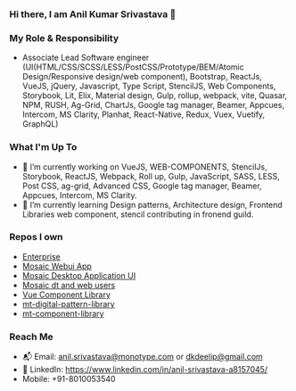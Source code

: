 ### Hi there, I am Anil Kumar Srivastava 👋

### My Role & Responsibility
- Associate Lead Software engineer (UI(HTML/CSS/SCSS/LESS/PostCSS/Prototype/BEM/Atomic Design/Responsive design/web component), Bootstrap, ReactJs, VueJS, jQuery, Javascript, Type Script, StencilJS, Web Components, Storybook, Lit, Elix, Material design, Gulp, rollup, webpack, vite, Quasar, NPM, RUSH, Ag-Grid, ChartJs, Google tag manager, Beamer, Appcues, Intercom, MS Clarity, Planhat, React-Native, Redux, Vuex, Vuetify, GraphQL)

<!--
**Anilsri/Anilsri** is a ✨ _special_ ✨ repository because its `README.md` (this file) appears on your GitHub profile.
-->
### What I'm Up To 

- 🔭 I’m currently working on VueJS, WEB-COMPONENTS, StencilJs, Storybook, ReactJS, Webpack, Roll up, Gulp, JavaScript, SASS, LESS, Post CSS, ag-grid, Advanced CSS, Google tag manager, Beamer, Appcues, Intercom, MS Clarity.
- 🌱 I’m currently learning Design patterns, Architecture design, Frontend Libraries web component, stencil contributing in fronend guild.

### Repos I own
- [Enterprise](https://github.com/Monotype/Enterprise)
- [Mosaic Webui App](https://github.com/Monotype/mosaic-webui-app)
- [Mosaic Desktop Application UI](https://github.com/Monotype/Mosaic-Desktop-Application-UI)
- [Mosaic dt and web users](https://github.com/Monotype/mosaic-logout-dt-and-web-users)
- [Vue Component Library](https://github.com/Monotype/vue-component-library)
- [mt-digital-pattern-library](https://github.com/Monotype/mt-digital-pattern-library)
- [mt-component-library](https://github.com/Monotype/mt-component-library/)

### Reach Me
- 📬 Email: anil.srivastava@monotype.com or dkdeelip@gmail.com
- 👤 LinkedIn: https://www.linkedin.com/in/anil-srivastava-a8157045/
- Mobile: +91-8010053540

